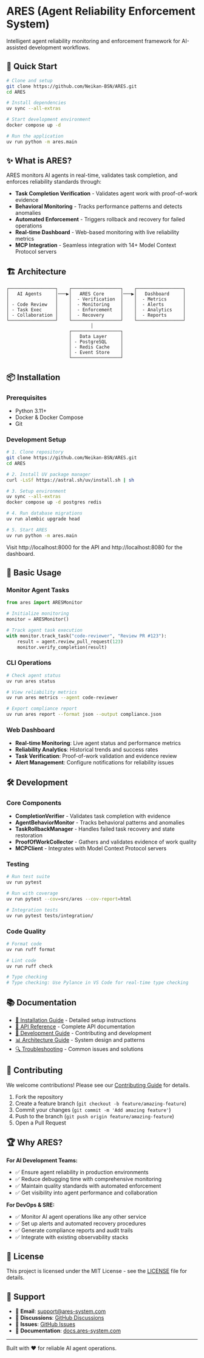 # ARES (Agent Reliability Enforcement System)

Intelligent agent reliability monitoring and enforcement framework for AI-assisted development workflows.

## 🚀 Quick Start

```bash
# Clone and setup
git clone https://github.com/Neikan-BSN/ARES.git
cd ARES

# Install dependencies
uv sync --all-extras

# Start development environment
docker compose up -d

# Run the application
uv run python -m ares.main
```

## ✨ What is ARES?

ARES monitors AI agents in real-time, validates task completion, and enforces reliability standards through:

- **Task Completion Verification** - Validates agent work with proof-of-work evidence
- **Behavioral Monitoring** - Tracks performance patterns and detects anomalies
- **Automated Enforcement** - Triggers rollback and recovery for failed operations
- **Real-time Dashboard** - Web-based monitoring with live reliability metrics
- **MCP Integration** - Seamless integration with 14+ Model Context Protocol servers

## 🏗️ Architecture

```
┌─────────────────┐    ┌──────────────────┐    ┌─────────────────┐
│   AI Agents     │───▶│   ARES Core      │───▶│   Dashboard     │
│                 │    │  - Verification  │    │  - Metrics      │
│ - Code Review   │    │  - Monitoring    │    │  - Alerts       │
│ - Task Exec     │    │  - Enforcement   │    │  - Analytics    │
│ - Collaboration │    │  - Recovery      │    │  - Reports      │
└─────────────────┘    └──────────────────┘    └─────────────────┘
                               │
                       ┌──────────────────┐
                       │   Data Layer     │
                       │ - PostgreSQL     │
                       │ - Redis Cache    │
                       │ - Event Store    │
                       └──────────────────┘
```

## 📦 Installation

### Prerequisites
- Python 3.11+
- Docker & Docker Compose
- Git

### Development Setup
```bash
# 1. Clone repository
git clone https://github.com/Neikan-BSN/ARES.git
cd ARES

# 2. Install UV package manager
curl -LsSf https://astral.sh/uv/install.sh | sh

# 3. Setup environment
uv sync --all-extras
docker compose up -d postgres redis

# 4. Run database migrations
uv run alembic upgrade head

# 5. Start ARES
uv run python -m ares.main
```

Visit http://localhost:8000 for the API and http://localhost:8080 for the dashboard.

## 🎯 Basic Usage

### Monitor Agent Tasks
```python
from ares import ARESMonitor

# Initialize monitoring
monitor = ARESMonitor()

# Track agent task execution
with monitor.track_task("code-reviewer", "Review PR #123"):
    result = agent.review_pull_request(123)
    monitor.verify_completion(result)
```

### CLI Operations
```bash
# Check agent status
uv run ares status

# View reliability metrics
uv run ares metrics --agent code-reviewer

# Export compliance report
uv run ares report --format json --output compliance.json
```

### Web Dashboard
- **Real-time Monitoring**: Live agent status and performance metrics
- **Reliability Analytics**: Historical trends and success rates
- **Task Verification**: Proof-of-work validation and evidence review
- **Alert Management**: Configure notifications for reliability issues

## 🛠️ Development

### Core Components
- **CompletionVerifier** - Validates task completion with evidence
- **AgentBehaviorMonitor** - Tracks behavioral patterns and anomalies
- **TaskRollbackManager** - Handles failed task recovery and state restoration
- **ProofOfWorkCollector** - Gathers and validates evidence of work quality
- **MCPClient** - Integrates with Model Context Protocol servers

### Testing
```bash
# Run test suite
uv run pytest

# Run with coverage
uv run pytest --cov=src/ares --cov-report=html

# Integration tests
uv run pytest tests/integration/
```

### Code Quality
```bash
# Format code
uv run ruff format

# Lint code
uv run ruff check

# Type checking
# Type checking: Use Pylance in VS Code for real-time type checking
```

## 📚 Documentation

- [📖 Installation Guide](docs/installation.md) - Detailed setup instructions
- [🚀 API Reference](docs/api/) - Complete API documentation
- [🔧 Development Guide](docs/development/) - Contributing and development
- [📊 Architecture Guide](docs/architecture.md) - System design and patterns
- [🔍 Troubleshooting](docs/troubleshooting.md) - Common issues and solutions

## 🤝 Contributing

We welcome contributions! Please see our [Contributing Guide](docs/CONTRIBUTING.md) for details.

1. Fork the repository
2. Create a feature branch (`git checkout -b feature/amazing-feature`)
3. Commit your changes (`git commit -m 'Add amazing feature'`)
4. Push to the branch (`git push origin feature/amazing-feature`)
5. Open a Pull Request

## 🏆 Why ARES?

**For AI Development Teams:**
- ✅ Ensure agent reliability in production environments
- ✅ Reduce debugging time with comprehensive monitoring
- ✅ Maintain quality standards with automated enforcement
- ✅ Get visibility into agent performance and collaboration

**For DevOps & SRE:**
- ✅ Monitor AI agent operations like any other service
- ✅ Set up alerts and automated recovery procedures
- ✅ Generate compliance reports and audit trails
- ✅ Integrate with existing observability stacks

## 📄 License

This project is licensed under the MIT License - see the [LICENSE](LICENSE) file for details.

## 🙋 Support

- 📧 **Email**: [support@ares-system.com](mailto:support@ares-system.com)
- 💬 **Discussions**: [GitHub Discussions](https://github.com/Neikan-BSN/ARES/discussions)
- 🐛 **Issues**: [GitHub Issues](https://github.com/Neikan-BSN/ARES/issues)
- 📖 **Documentation**: [docs.ares-system.com](https://docs.ares-system.com)

---

Built with ❤️ for reliable AI agent operations.
